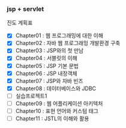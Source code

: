 ### jsp + servlet

진도 계획표
   
- [x] Chapter01 : 웹 프로그래밍에 대한 이해  
- [x] Chapter02 : 자바 웹 프로그래밍 개발환경 구축  
- [x] Chapter03 : JSP와의 첫 만남  
- [x] Chapter04 : 서블릿의 이해  
- [x] Chapter05 : JSP 기본 문법  
- [x] Chapter06 : JSP 내장객체
- [x] Chapter07 : JSP와 자바 빈즈
- [x] Chapter08 : 데이터베이스와 JDBC
- [ ] 실습프로젝트1
- [ ] Chapter09 : 웹 어플리케이션 아키텍처
- [ ] Chapter10 : 표현 언어와 커스텀 태그
- [ ] Chapter11 : JSTL의 이해와 활용
